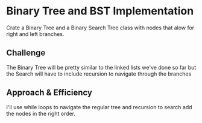 # Binary Tree and BST Implementation
Crate a Binary Tree and a Binary Search Tree class with nodes that alow for right and left branches.

## Challenge
The Binary Tree will be pretty similar to the linked lists we've done so far but the Search will have to include recursion to navigate through the branches

## Approach & Efficiency
I'll use while loops to navigate the regular tree and recursion to search add the nodes in the right order.